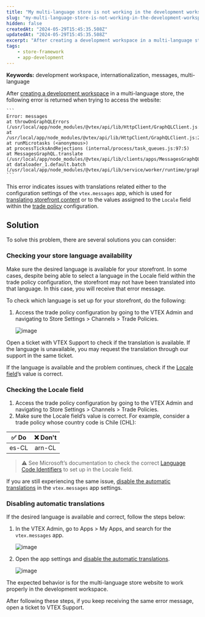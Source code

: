 ```yaml
---
title: "My multi-language store is not working in the development workspace"
slug: "my-multi-language-store-is-not-working-in-the-development-workspace"
hidden: false
createdAt: "2024-05-29T15:45:35.508Z"
updatedAt: "2024-05-29T15:45:35.508Z"
excerpt: "After creating a development workspace in a multi-language store, there is an error in my website."
tags:
    - store-framework
    - app-development
---
```


**Keywords:** development workspace, internationalization, messages, multi-language

After [creating a development workspace](https://developers.vtex.com/docs/guides/vtex-io-documentation-creating-a-development-workspace) in a multi-language store, the following error is returned when trying to access the website:

    ```
    Error: messages
    at throwOnGraphQLErrors (/usr/local/app/node_modules/@vtex/api/lib/HttpClient/GraphQLClient.js:10:15)
    at /usr/local/app/node_modules/@vtex/api/lib/HttpClient/GraphQLClient.js:23:15
    at runMicrotasks (<anonymous>)
    at processTicksAndRejections (internal/process/task_queues.js:97:5)
    at MessagesGraphQL.translate (/usr/local/app/node_modules/@vtex/api/lib/clients/apps/MessagesGraphQL.js:50:26)
    at dataloader_1.default.batch (/usr/local/app/node_modules/@vtex/api/lib/service/worker/runtime/graphql/schema/messagesLoaderV2.js:69:15)
    ```

This error indicates issues with translations related either to the configuration settings of the `vtex.messages` app, which is used for [translating storefront content](https://developers.vtex.com/docs/guides/storefront-content-internationalization#step-by-step) or to the values assigned to the `Locale` field within the [trade policy](https://help.vtex.com/tracks/vtex-store-overview--eSDNk26pdvemF3XKM0nK9/4EPwTXx5oFdSG1dA3zIchz#trade-policy) configuration.

## Solution

To solve this problem, there are several solutions you can consider:

### Checking your store language availability

Make sure the desired language is available for your storefront. In some cases, despite being able to select a language in the Locale field within the trade policy configuration, the storefront may not have been translated into that language. In this case, you will receive that error message.

To check which language is set up for your storefront, do the following:

1. Access the trade policy configuration by going to the VTEX Admin and navigating to Store Settings > Channels > Trade Policies.

    ![image](https://cdn.jsdelivr.net/gh/vtexdocs/dev-portal-content@main/docs/troubleshooting/development/locale-trade-policy-en.png)

Open a ticket with VTEX Support to check if the translation is available. If the language is unavailable, you may request the translation through our support in the same ticket.

If the language is available and the problem continues, check if the [Locale field](#checking-the-locale-field)’s value is correct.

### Checking the Locale field

1. Access the trade policy configuration by going to the VTEX Admin and navigating to Store Settings > Channels > Trade Policies.
2. Make sure the Locale field’s value is correct. For example, consider a trade policy whose country code is Chile (CHL):

|✅ Do|❌ Don't|
| :-----: | :-------: |
| es-CL | arn-CL |

>⚠️ See Microsoft’s documentation to check the correct [Language Code Identifiers](https://learn.microsoft.com/en-us/openspecs/windows_protocols/ms-lcid/a9eac961-e77d-41a6-90a5-ce1a8b0cdb9c) to set up in the Locale field.

If you are still experiencing the same issue, [disable the automatic translations](#disabling-automatic-translations) in the `vtex.messages` app settings.

### Disabling automatic translations

If the desired language is available and correct, follow the steps below:

1. In the VTEX Admin, go to Apps > My Apps, and search for the `vtex.messages` app.

    ![image](https://cdn.jsdelivr.net/gh/vtexdocs/dev-portal-content@main/docs/troubleshooting/development/search-messages-app-en.png)

2. Open the app settings and [disable the automatic translations](https://developers.vtex.com/docs/guides/vtex-io-documentation-disabling-automatic-translation).

    ![image](https://cdn.jsdelivr.net/gh/vtexdocs/dev-portal-content@main/docs/troubleshooting/development/vtex-messages-app-en.png)

The expected behavior is for the multi-language store website to work properly in the development workspace.

After following these steps, if you keep receiving the same error message, open a ticket to VTEX Support.
